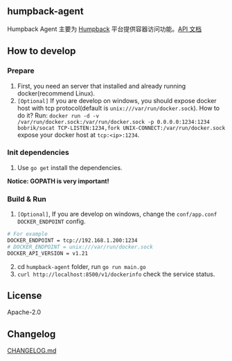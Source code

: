 ## humpback-agent

Humpback Agent 主要为 [Humpback](https://github.com/humpback/humpback) 平台提供容器访问功能。[API 文档](https://github.com/humpback/humpback-agent/wiki)

## How to develop

### Prepare

1. First, you need an server that installed and already running docker(recommend Linux).
2. `[Optional]` If you are develop on windows, you should expose docker host with tcp protocol(default is `unix:///var/run/docker.sock`). How to do it? Run: `docker run -d -v /var/run/docker.sock:/var/run/docker.sock -p 0.0.0.0:1234:1234 bobrik/socat TCP-LISTEN:1234,fork UNIX-CONNECT:/var/run/docker.sock` expose your docker host at `tcp:<ip>:1234`.

### Init dependencies

1. Use `go get` install the dependencies.

**Notice: GOPATH is very important!**

### Build & Run

1. `[Optional]`, If you are develop on windows, change the `conf/app.conf DOCKER_ENDPOINT` config.

```bash
# For example
DOCKER_ENDPOINT = tcp://192.168.1.200:1234
# DOCKER_ENDPOINT = unix:///var/run/docker.sock
DOCKER_API_VERSION = v1.21
```

2. cd `humpback-agent` folder, run `go run main.go`
3. `curl http://localhost:8500/v1/dockerinfo` check the service status.

## License

Apache-2.0

## Changelog

[CHANGELOG.md](CHANGELOG.md)
